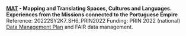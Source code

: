 **[MAT](https://sites.google.com/uniroma1.it/mapping-translating-prin22-cnr/) - Mapping and Translating Spaces, Cultures and Languages. Experiences from the Missions connected to the Portuguese Empire**
Reference: 20222SY2K7_SH6_PRIN2022
Funding: PRIN 2022 (national) 
[Data Management Plan](https://zenodo.org/records/13895789) and FAIR data management. 
